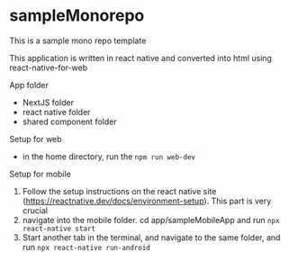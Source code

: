 # sampleMonorepo

This is a sample mono repo template

This application is written in react native and converted into html using react-native-for-web

App folder

- NextJS folder
- react native folder
- shared component folder

Setup for web

- in the home directory, run the `npm run web-dev`

Setup for mobile

1. Follow the setup instructions on the react native site (https://reactnative.dev/docs/environment-setup). This part is very crucial
2. navigate into the mobile folder. cd app/sampleMobileApp and run `npx react-native start`
3. Start another tab in the terminal, and navigate to the same folder, and run `npx react-native run-android`
